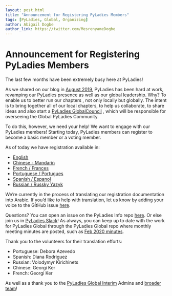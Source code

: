 ```yaml
---
layout: post.html
title: "Announcement for Registering PyLadies Members"
tags: [PyLadies, Global, Organizing]
author: Abigail Dogbe
author_link: https://twitter.com/MesrenyameDogbe
---
```


Announcement for Registering PyLadies Members
=====================

The last few months have been extremely busy here at PyLadies! 

As we shared on our blog in [August 2019]( https://www.pyladies.com/blog/Important-PyLadies-Update/important-pyladies-update/), PyLadies  has been hard at work, revamping our PyLadies presence as well as our global leadership. Why? To enable us to better run our chapters ,   not only locally but globally. 
The intent is to bring together all of our local chapters, to help us collaborate, to share ideas and also start a [PyLadies GlobalCouncil]( https://www.pyladies.com/blog/Help-us-decide-our-PyLadies-Projects-and-PyLadies-Global-Council-Selection-Process/help-us-with-pyladies-project-and-council-selection/) , which will be responsible for overseeing the Global PyLadies Community.

To do this, however, we need your help! We want to engage with our PyLadies members!  Starting today, PyLadies members can register to become a basic member or a voting member.
 
As  of today we have registration available in:

- [English](https://forms.gle/f3M4JUzA7JH48Swo8)
- [Chinese - Mandarin](https://docs.google.com/forms/d/e/1FAIpQLSfUMzknSnq55KRpDYuJh2dWUt5r3hjvete-2jHgqSgSWWTo-w/viewform?usp=sf_link)
- [French / Frances](https://docs.google.com/forms/d/e/1FAIpQLSciDGjrh0m66Oa-o-qZH5jYdXFKcpEOjeSoC4IaebY22ofOXA/viewform?usp=sf_link)
- [Portuguese / Portugues](https://forms.gle/9AdTdBr67ikiAFXSA) 
- [Spanish / Espanol](https://forms.gle/CaDhPsjLgEmrqV7RA)
- [Russian / Russky Yazyk](https://docs.google.com/forms/d/e/1FAIpQLScs5W-ujSTs4tkd_85LJ0Nr5UTgpsyJv0kBUaadk7fKbVSUrA/viewform?usp=sf_link)

We’re currently in the process of translating our registration documentation into Arabic. If you’d like to help with translation, let us know by adding your voice to the GitHub issue [here](https://github.com/pyladies/global-organizing/issues/54).


Questions? You can open an issue on the PyLadies Info repo [here](https://github.com/pyladies/info/blob/master/README.md). Or else join us in [PyLadies Slack](https://slackin.pyladies.com/)! As always, you can keep up to date with the work for PyLadies Global through the PyLadies Global repo where monthly meeting minutes are posted, such as [Feb 2020 minutes]( https://github.com/pyladies/global-organizing/blob/master/notes/2020/13_02_2020.md).

Thank you to the volunteers for their translation efforts:

- Portuguese: Debora Azevedo
- Spanish: Diana Rodriguez
- Russian: Volodymyr Kirichinets
- Chinese: Georgi Ker
- French: Georgi Ker

As well as a thank you to the [PyLadies Global Interim](https://github.com/orgs/pyladies/teams/pyladies-global-admin) Admins and [broader team](https://github.com/orgs/pyladies/teams/pyladies-global-contributors)!